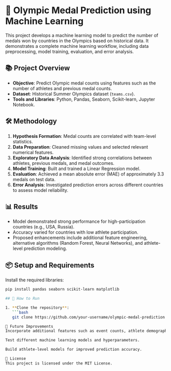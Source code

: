 # 🏅 Olympic Medal Prediction using Machine Learning

This project develops a machine learning model to predict the number of medals won by countries in the Olympics based on historical data. It demonstrates a complete machine learning workflow, including data preprocessing, model training, evaluation, and error analysis.

## 📚 Project Overview

- **Objective**: Predict Olympic medal counts using features such as the number of athletes and previous medal counts.
- **Dataset**: Historical Summer Olympics dataset (`teams.csv`).
- **Tools and Libraries**: Python, Pandas, Seaborn, Scikit-learn, Jupyter Notebook.

## 🛠️ Methodology

1. **Hypothesis Formation**: Medal counts are correlated with team-level statistics.
2. **Data Preparation**: Cleaned missing values and selected relevant numerical features.
3. **Exploratory Data Analysis**: Identified strong correlations between athletes, previous medals, and medal outcomes.
4. **Model Training**: Built and trained a Linear Regression model.
5. **Evaluation**: Achieved a mean absolute error (MAE) of approximately 3.3 medals on test data.
6. **Error Analysis**: Investigated prediction errors across different countries to assess model reliability.

## 📊 Results

- Model demonstrated strong performance for high-participation countries (e.g., USA, Russia).
- Accuracy varied for countries with low athlete participation.
- Proposed enhancements include additional feature engineering, alternative algorithms (Random Forest, Neural Networks), and athlete-level prediction modeling.

## 📦 Setup and Requirements

Install the required libraries:

```bash
pip install pandas seaborn scikit-learn matplotlib

## 🚀 How to Run

1. **Clone the repository**:
   ```bash
   git clone https://github.com/your-username/olympic-medal-prediction.git

🔮 Future Improvements
Incorporate additional features such as event counts, athlete demographics, and training resources.

Test different machine learning models and hyperparameters.

Build athlete-level models for improved prediction accuracy.

📜 License
This project is licensed under the MIT License.

